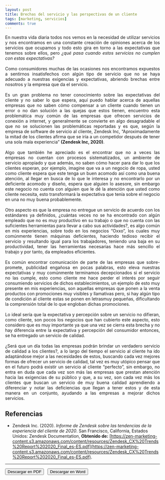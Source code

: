 ```yaml
---
layout: post
title: Brechas del servicio y las perspectivas de un cliente
tags: [marketing, servicios]
comments: true
---
```


<div style="text-align:justify">
En nuestra vida diaria todos nos vemos en la necesidad de utilizar servicios y nos encontramos en una constante creación de opiniones acerca de los servicios que ocupamos y todo esto gira en torno a las expectativas que tenemos sobre ellos, pero <i>¿qué pasa cuando estos servicios no cumplen con estas expectativas?</i><br><br>
Como consumidores muchas de las ocasiones nos encontramos expuestos a sentirnos insatisfechos con algún tipo de servicio que no se haya adecuado a nuestras exigencias y expectativas, abriendo brechas entre nosotros y la empresa que da el servicio.<br><br>
Es un gran problema no tener conocimiento sobre las expectativas del cliente y no saber lo que espera, aquí puedo hablar acerca de aquellas empresas que no saben cómo compensar a un cliente cuando tienen un error o no dan solución a las quejas que estos tienen, encuentro esta problemática muy común de las empresas que ofrecen servicios de conexión a internet, y generalmente se convierte en algo desagradable el que no se solucionen las problemáticas reportadas y es que, según la empresa de software de servicio al cliente, Zendesk Inc, “Aproximadamente la mitad de los clientes afirma que se iría a un competidor después de tener una sola mala experiencia” <b>(Zendesk Inc, 2020)</b>.<br><br>
Algo que también he apreciado es el encontrar que no a veces las empresas no cuentan con procesos sistematizados, un ambiente de servicio apropiado y que además, no saben cómo hacer para dar lo que los clientes esperan, por ejemplo, imagine que va a un negocio de ropa, usted como cliente espera que este tenga un buen acomodo así como una buena atención, al llegar en busca de lo que le interesa y no encontrarlo por un deficiente acomodo y diseño, espera que alguien lo asesore, sin embargo este negocio no cuenta con alguien que le dé la atención que usted como cliente necesita, esto transformará la expectativa que tenía sobre el negocio
en una no muy buena probablemente.<br><br>
Otro aspecto es que la empresa no entregue un servicio de acuerdo con los estándares ya definidos, ¿cuántas veces no se ha encontrado con algún empleado que no es muy productivo en su trabajo o que no cuenta con las suficientes herramientas para llevar a cabo sus actividades?, es algo común en mis experiencias, sobre todo en los negocios “Oxxo”, los cuales muy comúnmente tienen máquinas deficientes, haciendo tedioso recibir el servicio y resultando igual para los trabajadores, teniendo una baja en su productividad, tener las herramientas necesarias hace más sencillo el trabajo y por tanto, da empleados eficientes.<br><br>
Es común encontrar comunicación de parte de las empresas que sobre-promete, publicidad engañosa en pocas palabras, esto eleva nuestras expectativas y muy comúnmente terminamos decepcionados si el servicio no las cumple, esto como cliente me hace perder el interés por seguir consumiendo servicios de dichos establecimientos, un ejemplo de esto muy presente en mis experiencias, son aquellas empresas que ponen a la venta productos con promociones muy visibles y llamativas pero, si hay algún tipo de condición al cliente estas se ponen en letrasmuy pequeñas, dificultando la comprensión total de lo que engloban dichas promociones.<br><br>
Lo ideal sería que la expectativa y percepción sobre un servicio no difieran, como cliente, son pocos los negocios que han cubierto este aspecto, esto considero que es muy importante ya que una vez se cierra esta brecha y no hay diferencia entre la expectativa y percepción del consumidor entonces, se ha entregado un servicio de calidad.<br><br>
¿Será que un día todas las empresas podrán brindar un verdadero servicio de calidad a los clientes?, a lo largo del tiempo el servicio al cliente ha ido adaptándose mejor a las necesidades de estos, buscando cada vez mejores formas de ofrecer un servicio de calidad, tal vez es muy utópico pensar que en el futuro podrá existir un servicio al cliente “perfecto”, sin embargo, no entra en duda que cada vez son más las empresas que prestan atención hacia las exigencias de su público y que, a su vez, son cada vez más los clientes que buscan un servicio de muy buena calidad aprendiendo a diferenciar y notar las deficiencias que llegan a tener estos y de esta manera en un conjunto, ayudando a las empresas a mejorar dichos servicios.
</div>

## Referencias

- Zendesk Inc. (2020). *Informe de Zendesk sobre las tendencias de la experiencia del cliente de 2020*. San Francisco, California, Estados Unidos: Zendesk Documentation, **Obtenido de:** [https://zen-marketing-content.s3.amazonaws.com/content/resources/Zendesk_CX%20Trends%20Report%202020_Final_es-ES.pdf](https://zen-marketing-content.s3.amazonaws.com/content/resources/Zendesk_CX%20Trends%20Report%202020_Final_es-ES.pdf).

--------------------------------------------

<button name="PDF" class="btn-adn"> <a style="text-decoration:none; color: inherit" href="https://katherig.github.io/files/Brechas-del-servicio-y-la-perspectiva-de-un-cliente.pdf">Descargar en PDF</a> </button> &nbsp; <button name="Word" class="btn-adn"> <a style="text-decoration:none; color: inherit" href="https://katherig.github.io/files/Brechas-del-servicio-y-la-perspectiva-de-un-cliente.docx">Descargar en Word</a> </button>



